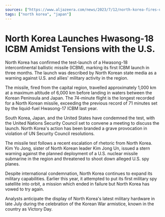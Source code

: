 ```yaml
---
sources: ["https://www.aljazeera.com/news/2023/7/12/north-korea-fires-unidentified-ballistic-missile-south-korea", "https://apnews.com/article/north-korea-missile-launch-ced1ccd42f6e9d3aafdd02f3e77572fb", "https://www.bbc.com/news/world-asia-66172284"]
tags: ["north korea", "japan"]
---
```

# North Korea Launches Hwasong-18 ICBM Amidst Tensions with the U.S.

North Korea has confirmed the test-launch of a Hwasong-18 intercontinental ballistic missile (ICBM), marking its first ICBM launch in three months. The launch was described by North Korean state media as a warning against U.S. and allies' military activity in the region.

The missile, fired from the capital region, travelled approximately 1,000 km at a maximum altitude of 6,000 km before landing in waters between the Korean Peninsula and Japan. The 74-minute flight is the longest recorded for a North Korean missile, exceeding the previous record of 71 minutes set by the liquid-fuel Hwasong-17 ICBM last year.

South Korea, Japan, and the United States have condemned the test, with the United Nations Security Council set to convene a meeting to discuss the launch. North Korea's action has been branded a grave provocation in violation of UN Security Council resolutions.

The missile test follows a recent escalation of rhetoric from North Korea. Kim Yo Jong, sister of North Korean leader Kim Jong Un, issued a stern warning against the planned deployment of a U.S. nuclear missile submarine in the region and threatened to shoot down alleged U.S. spy planes.

Despite international condemnation, North Korea continues to expand its military capabilities. Earlier this year, it attempted to put its first military spy satellite into orbit, a mission which ended in failure but North Korea has vowed to try again.

Analysts anticipate the display of North Korea's latest military hardware in late July during the celebration of the Korean War armistice, known in the country as Victory Day.